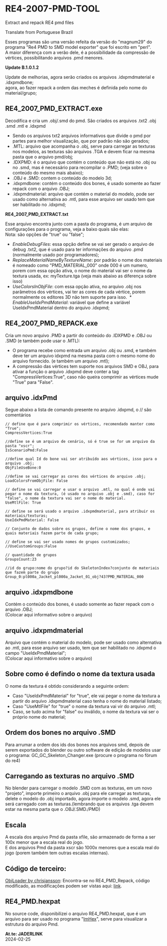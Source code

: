 # RE4-2007-PMD-TOOL
Extract and repack RE4 pmd files

Translate from Portuguese Brazil

Esses programas são uma versão refeita da versão do "magnum29" do programa "Re4 PMD to SMD model exporter" que foi escrito em "perl".
<br> A maior diferença com a verão dele, é a possibilidade da compressão de vértices, possibilitando arquivos .pmd menores.

**Update B.1.0.1.2**

Update de melhorias, agora serão criados os arquivos .idxpmdmaterial e .idxpmdbone; 
<br>agora, ao fazer repack a ordem das meches é definida pelo nome do material/grupo;

 ## RE4_2007_PMD_EXTRACT.exe

 Decodifica e cria um .obj/.smd do pmd. São criados os arquivos .txt2 .obj .smd .mtl e .idxpmd

* Sendo os arquivos txt2 arquivos informativos que divide o pmd por partes para melhor visualização, que por padrão não são gerados;
* .MTL: arquivo que acompanha o .obj, serve para carregar as texturas nos modelos, as texturas são arquivos .TGA e devem ficar na mesma pasta que o arquivo pmd/obj;
* .IDXPMD: é o arquivo que contém o conteúdo que não está no .obj ou no .smd, mas é necessário para recompilar o .PMD; (veja sobre o conteúdo do mesmo mais abaixo);
* .OBJ e .SMD: contem o conteúdo do modelo 3d;
* .idxpmdbone: contém o conteúdo dos bones, é usado somente ao fazer repack com o arquivo .OBJ;
* .idxpmdmaterial: arquivo que contém o material do modelo, pode ser usado como alternativa ao .mtl, para esse arquivo ser usado tem que ser habilitado no .idxpmd; 

 **RE4_2007_PMD_EXTRACT.txt**

 Esse arquivo encontra junto com a pasta do programa, é um arquivo de configurações para o programa, veja a baixo quais são elas:
 <br>Nota: são opções de "true" ou "false";

 * _EnableDebugFiles_: essa opção define se vai ser gerado o arquivo de debug .txt2, que é usado para ter informações do arquivo .pmd (normalmente usado por programadores);
 * _ReplaceMaterialNameByTextureName_: por padrão o nome dos materiais é nomeado como "PMD_MATERIAL_000" onde 000 é um numero, porem com essa opção ativa, o nome do material vai ser o nome da textura usada, ex: myTexture.tga
 (veja mais abaixo as diferença sobre isso)
 * _UseColorsInObjFile_: com essa opção ativa, no arquivo .obj nos parâmetros dos vértices, vai ter as cores de cada vértice, porem normalmente os editores 3D não tem suporte para isso.
 * _EnableUseIdxPmdMaterial_: variável que define a variável UseIdxPmdMaterial dentro do arquivo .idxpmd;

## RE4_2007_PMD_REPACK.exe

Cria um novo arquivo .PMD a partir do conteúdo do .IDXPMD e .OBJ ou .SMD (e também pode usar o .MTL):

* O programa recebe como entrada um arquivo .obj ou .smd, e também deve ter um arquivo idxpmd na mesma pasta com o mesmo nome do arquivo fornecido. (e também um arquivo .mtl);
* A compressão das vértices tem suporte nos arquivos SMD e OBJ, para ativar a função o arquivo .idxpmd deve conter a tag "CompressVertices:True", caso não queira comprimir as vértices mude "True" para "False".


 ## arquivo .idxPmd

Segue abaixo a lista de comando presente no arquivo .idxpmd, o // são comentários

```
// define que é para comprimir os vértices, recomendado manter como "True";
CompressVertices:True

//define se é um arquivo de cenário, só é true se for um arquivo da pasta "xscr";
IsScenarioPmd:False

//define qual Id do bone vai ser atribuído aos vértices, isso para o arquivo .obj;
ObjFileUseBone:0

//define se vai carregar as cores dos vértices do arquivo .obj;
LoadColorsFromObjFile: False

// define se vai carregar e usar o arquivo .mtl, no qual é onde vai pegar o nome da textura, (é usado no arquivo .obj e .smd), caso for "false", o nome da textura vai ser o nome do material.
UseMtlFile: True

// define se será usado o arquivo .idxpmdmaterial, para atribuir os materiais/texturas;
UseIdxPmdMaterial: False

// Conjunto de dados sobre os grupos, define o nome dos grupos, e quais materiais fazem parte de cada grupo;

// define se vai ser usado nomes de grupos customizados;
//UseCustomGroups:False

// quantidade de grupos
GroupsCount:23

//id do grupo:nome do grupo?id do SkeletonIndex?conjunto de materiais que fazem parte do grupo
Group_0:pl000a_Jacket_pl000a_Jacket_01_obj?43?PMD_MATERIAL_000
```

 ## arquivo .idxpmdbone

Contém o conteúdo dos bones, é usado somente ao fazer repack com o arquivo .OBJ;
<br>(Colocar aqui informativo sobre o arquivo)

## arquivo .idxpmdmaterial

Arquivo que contém o material do modelo, pode ser usado como alternativa ao .mtl, para esse arquivo ser usado, tem que ser habilitado no .idxpmd o campo "UseIdxPmdMaterial";
<br>(Colocar aqui informativo sobre o arquivo)

## Sobre como é defindo o nome da textura usada
O nome da textura é obtido considerando a seguinte ordem:
* Caso "UseIdxPmdMaterial" for "true", ele vai pegar o nome da textura a partir do arquivo .idxpmdmaterial caso tenha o nome do material listado;
* Caso "UseMtlFile" for "true" o nome da textura vai vir do arquivo .mtl;
* Caso, se tudo acima for "false" ou inválido, o nome da textura vai ser o próprio nome do material;

## Ordem dos bones no arquivo .SMD
Para arrumar a ordem dos ids dos bones nos arquivos smd, depois de serem exportados do blender ou outro software de edição de modelos usar o programa: GC_GC_Skeleton_Changer.exe (procure o programa no fórum do re4)

## Carregando as texturas no arquivo .SMD
No blender para carregar o modelo .SMD com as texturas, em um novo "projeto", importe primeiro o arquivo .obj para ele carregar as texturas, delete o modelo do .obj importado, agora importe o modelo .smd, agora ele será carregado com as texturas.(lembrando que os arquivos .tga devem estar na mesma parta que o .OBJ/.SMD./PMD)

## Escala
A escala dos arquivo Pmd da pasta xfile, são armazenado de forma a ser 100x menor que a escala real do jogo.
<br> E dos arquivos Pmd da pasta xscr são 1000x menores que a escala real do jogo (porem também tem outras escalas internas).

## Código de terceiro:

[ObjLoader by chrisjansson](https://github.com/chrisjansson/ObjLoader):
Encontra-se no RE4_PMD_Repack, código modificado, as modificações podem ser vistas aqui: [link](https://github.com/JADERLINK/ObjLoader).

## RE4_PMD.hexpat
No source code, disponibilizei o arquivo RE4_PMD.hexpat, que é um arquivo para ser usado no programa "[ImHex](https://imhex.werwolv.net/)", serve para visualizar a estrutura do arquivo Pmd.

**At.te: JADERLINK**
<br>2024-02-25
